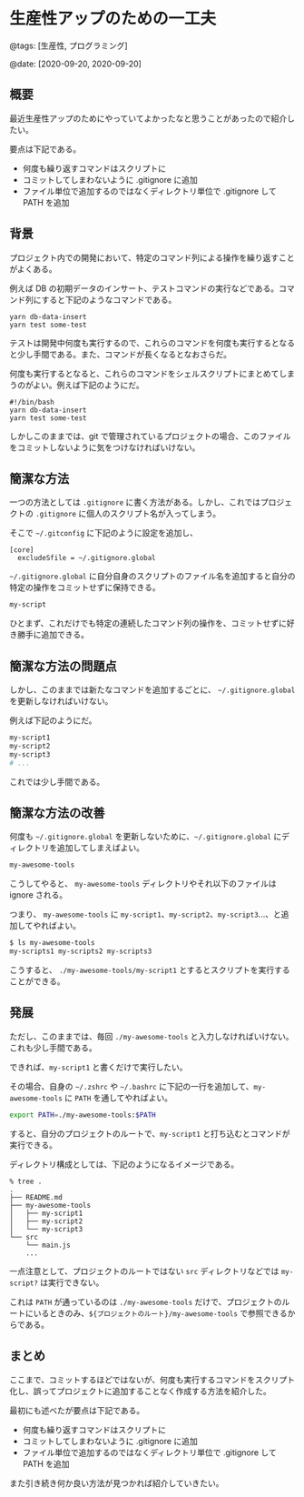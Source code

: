 # 生産性アップのための一工夫

@tags: [生産性, プログラミング]

@date: [2020-09-20, 2020-09-20]

## 概要

最近生産性アップのためにやっていてよかったなと思うことがあったので紹介したい。

要点は下記である。

- 何度も繰り返すコマンドはスクリプトに
- コミットしてしまわないように .gitignore に追加
- ファイル単位で追加するのではなくディレクトリ単位で .gitignore して PATH を追加

## 背景

プロジェクト内での開発において、特定のコマンド列による操作を繰り返すことがよくある。

例えば DB の初期データのインサート、テストコマンドの実行などである。コマンド列にすると下記のようなコマンドである。

```shell
yarn db-data-insert
yarn test some-test
```

テストは開発中何度も実行するので、これらのコマンドを何度も実行するとなると少し手間である。また、コマンドが長くなるとなおさらだ。

何度も実行するとなると、これらのコマンドをシェルスクリプトにまとめてしまうのがよい。例えば下記のようにだ。

```shell
#!/bin/bash
yarn db-data-insert
yarn test some-test
```

しかしこのままでは、git で管理されているプロジェクトの場合、このファイルをコミットしないように気をつけなければいけない。

## 簡潔な方法

一つの方法としては `.gitignore` に書く方法がある。しかし、これではプロジェクトの `.gitignore` に個人のスクリプト名が入ってしまう。

そこで `~/.gitconfig` に下記のように設定を追加し、

```gitconfig
[core]
  excludeSfile = ~/.gitignore.global
```

`~/.gitignore.global` に自分自身のスクリプトのファイル名を追加すると自分の特定の操作をコミットせずに保持できる。

```sh
my-script
```

ひとまず、これだけでも特定の連続したコマンド列の操作を、コミットせずに好き勝手に追加できる。

## 簡潔な方法の問題点

しかし、このままでは新たなコマンドを追加するごとに、 `~/.gitignore.global` を更新しなければいけない。

例えば下記のようにだ。

```sh
my-script1
my-script2
my-script3
# ...
```

これでは少し手間である。

## 簡潔な方法の改善

何度も `~/.gitignore.global` を更新しないために、`~/.gitignore.global` にディレクトリを追加してしまえばよい。

```sh
my-awesome-tools
```

こうしてやると、 `my-awesome-tools` ディレクトリやそれ以下のファイルは ignore される。

つまり、 `my-awesome-tools` に `my-script1`、`my-script2`、`my-script3`...、と追加してやればよい。

```sh
$ ls my-awesome-tools
my-scripts1 my-scripts2 my-scripts3
```

こうすると、 `./my-awesome-tools/my-script1` とするとスクリプトを実行することができる。

## 発展

ただし、このままでは、毎回 `./my-awesome-tools` と入力しなければいけない。これも少し手間である。

できれば、`my-script1` と書くだけで実行したい。

その場合、自身の `~/.zshrc` や `~/.bashrc` に下記の一行を追加して、`my-awesome-tools` に `PATH` を通してやればよい。

```sh
export PATH=./my-awesome-tools:$PATH
```

すると、自分のプロジェクトのルートで、`my-script1` と打ち込むとコマンドが実行できる。

ディレクトリ構成としては、下記のようになるイメージである。

```
% tree .
.
├── README.md
├── my-awesome-tools
│   ├── my-script1
│   ├── my-script2
│   └── my-script3
└── src
    └── main.js
    ...
```

一点注意として、プロジェクトのルートではない `src` ディレクトリなどでは `my-script?` は実行できない。

これは `PATH` が通っているのは `./my-awesome-tools` だけで、プロジェクトのルートにいるときのみ、`${プロジェクトのルート}/my-awesome-tools` で参照できるからである。

## まとめ

ここまで、コミットするほどではないが、何度も実行するコマンドをスクリプト化し、誤ってプロジェクトに追加することなく作成する方法を紹介した。

最初にも述べたが要点は下記である。

- 何度も繰り返すコマンドはスクリプトに
- コミットしてしまわないように .gitignore に追加
- ファイル単位で追加するのではなくディレクトリ単位で .gitignore して PATH を追加

また引き続き何か良い方法が見つかれば紹介していきたい。
